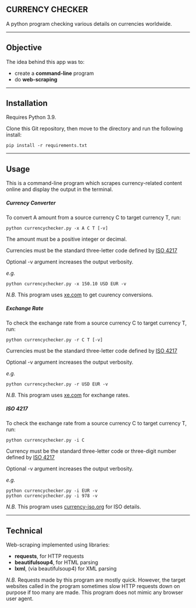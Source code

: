 CURRENCY CHECKER
----------------

A python program checking various details on currencies worldwide.

_______________

## Objective

The idea behind this app was to:

- create a **command-line** program
- do **web-scraping**

_______________

## Installation

Requires Python 3.9.

Clone this Git repository, then move to the directory and run the following install:
  
    pip install -r requirements.txt

_______________

## Usage

This is a command-line program which scrapes currency-related
content online and display the output in the terminal.

##### Currency Converter

To convert A amount from a source currency C to target currency T, run:
  
    python currencychecker.py -x A C T [-v]

The amount must be a positive integer or decimal.

Currencies must be the standard three-letter code defined by [ISO 4217](https://en.wikipedia.org/wiki/ISO_4217)

Optional -v argument increases the output verbosity.

_e.g._

    python currencychecker.py -x 150.10 USD EUR -v
    
_N.B._ This program uses [xe.com](https://www.xe.com/) to get cuurency conversions. 

##### Exchange Rate

To check the exchange rate from a source currency C to target currency T, run:
  
    python currencychecker.py -r C T [-v]

Currencies must be the standard three-letter code defined by [ISO 4217](https://en.wikipedia.org/wiki/ISO_4217)

Optional -v argument increases the output verbosity.

_e.g._

    python currencychecker.py -r USD EUR -v
    
_N.B._ This program uses [xe.com](https://www.xe.com/) for exchange rates.
    
##### ISO 4217

To check the exchange rate from a source currency C to target currency T, run:
  
    python currencychecker.py -i C

Currency must be the standard three-letter code or three-digit number defined by [ISO 4217](https://en.wikipedia.org/wiki/ISO_4217)

Optional -v argument increases the output verbosity.

_e.g._

    python currencychecker.py -i EUR -v
    python currencychecker.py -i 978 -v

_N.B._ This program uses [currency-iso.org](https://www.currency-iso.org/) for ISO details.

_______________

## Technical

Web-scraping implemented using libraries:
- **requests**, for HTTP requests
- **beautifulsoup4**, for HTML parsing
- **lxml**, (via beautifulsoup4) for XML parsing

_N.B._ Requests made by this program are mostly quick. 
However, the target websites called in the program sometimes slow HTTP 
requests down on purpose if too many are made. 
This program does not mimic any browser user agent.
    
